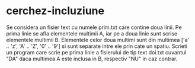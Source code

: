 # cerchez-incluziune
Se considera un fisier text cu numele prim.txt care contine doua linii. Pe prima linie se afla elementele multimii A, iar pe a doua linie sunt scrise elementele multimii B. Elementele celor doua multimi sunt din multimea ['a' .. 'z', 'A' .. 'Z', '0' .. '9'] si sunt separate intre ele prin cate un spatiu. Scrieti un program care scrie pe prima linie a fisierului de tip text doi.txt cuvantul "DA" daca multimea A este inclusa in B, respectiv "NU" in caz contrar.
